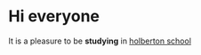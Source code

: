 # Hi everyone
It is a pleasure to be **studying** in [holberton school](https://www.holbertonschool.com)

